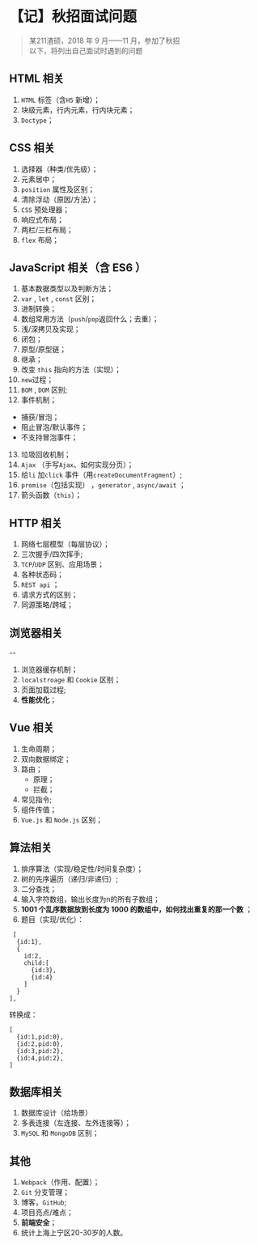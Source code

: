 # 【记】秋招面试问题


> 某211渣硕，2018 年 9 月——11 月，参加了秋招</br>
> 以下，将列出自己面试时遇到的问题

## HTML 相关

1. `HTML` 标签（含`H5` 新增）；
2. 块级元素，行内元素，行内块元素；
3. `Doctype`；


## CSS 相关

1. 选择器（种类/优先级）；
2. 元素居中；
3. `position` 属性及区别；
4. 清除浮动（原因/方法）；
5. `CSS` 预处理器；
6. 响应式布局；
7. 两栏/三栏布局；
8. `flex` 布局；


## JavaScript 相关（含 ES6 ）

1. 基本数据类型以及判断方法；
2. `var` , `let` , `const` 区别；
3. 进制转换；
4. 数组常用方法（`push`/`pop`返回什么；去重）；
5. 浅/深拷贝及实现；
6. 闭包；
7. 原型/原型链；
8. 继承；
9. 改变 `this` 指向的方法（实现）；
10. `new`过程；
11. `BOM` , `DOM` 区别;
12. 事件机制；
   +  捕获/冒泡；
   +  阻止冒泡/默认事件；
   +  不支持冒泡事件；
13. 垃圾回收机制；
14. `Ajax` （手写`Ajax`、如何实现分页）；
15. 给`li` 加`click` 事件（用`createDocumentFragment`）;
16. `promise`（包括实现） ，`generator` , `async/await` ；
17. 箭头函数（`this`）；


## HTTP 相关

1. 网络七层模型（每层协议）；
2. 三次握手/四次挥手;
3. `TCP`/`UDP` 区别、应用场景；
4. 各种状态码；
5. `REST api` ；
6. 请求方式的区别；
7. 同源策略/跨域；


## 浏览器相关
--
1. 浏览器缓存机制；
2. `localstroage` 和 `Cookie` 区别；
3. 页面加载过程;
4. **性能优化**；


## Vue 相关

1. 生命周期；
2. 双向数据绑定；
3. 路由；
   + 原理；
   + 拦截；
4. 常见指令;
5. 组件传值；
6. `Vue.js` 和 `Node.js` 区别；


## 算法相关

1. 排序算法（实现/稳定性/时间复杂度）；
3. 树的先序遍历（递归/非递归）;
5. 二分查找；
4. 输入字符数组，输出长度为n的所有子数组；
2. **1001 个乱序数据放到长度为 1000 的数组中，如何找出重复的那一个数** ；
15. 题目（实现/优化）：
```
 [
  {id:1},
  {
    id:2,
    child:[
      {id:3},
      {id:4}
    ]
  }
],
```
转换成：
```
[
  {id:1,pid:0},
  {id:2,pid:0},
  {id:3,pid:2},
  {id:4,pid:2},
]
```


## 数据库相关

1. 数据库设计（给场景）
2. 多表连接（左连接、左外连接等）；
3. `MySQL` 和 `MongoDB` 区别；


## 其他

1. `Webpack`（作用、配置）；
2. `Git` 分支管理；
3. 博客，`GitHub`;
4. 项目亮点/难点；
5. **前端安全**；
6. 统计上海上宁区20-30岁的人数。

